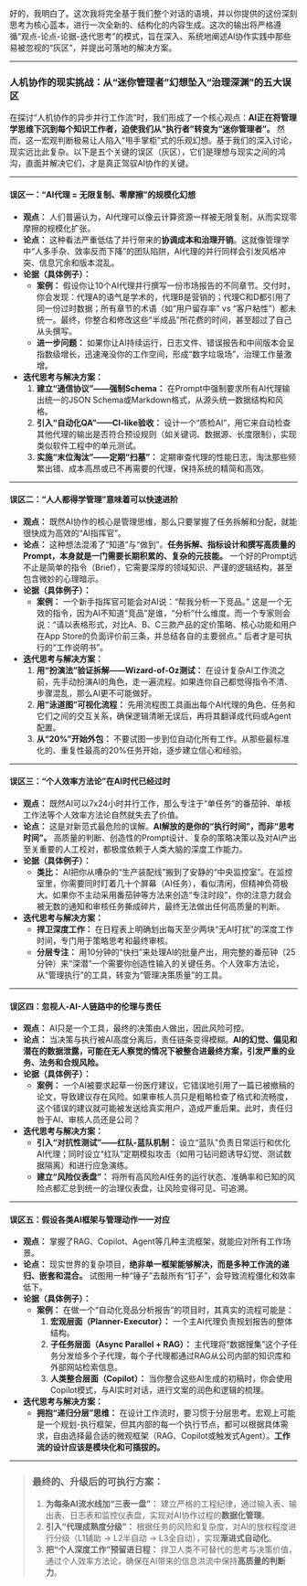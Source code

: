 好的，我明白了。这次我将完全基于我们整个对话的语境，并以你提供的这份深刻思考为核心蓝本，进行一次全新的、结构化的内容生成。这次的输出将严格遵循“观点-论点-论据-迭代思考”的模式，旨在深入、系统地阐述AI协作实践中那些易被忽视的“灰区”，并提出可落地的解决方案。

---

### **人机协作的现实挑战：从“迷你管理者”幻想坠入“治理深渊”的五大误区**

在探讨“人机协作的异步并行工作流”时，我们形成了一个核心观点：**AI正在将管理学思维下沉到每个知识工作者，迫使我们从“执行者”转变为“迷你管理者”。** 然而，这一宏观判断极易让人陷入“甩手掌柜”式的乐观幻想。基于我们的深入讨论，现实远比此复杂。以下是五个关键的误区（灰区），它们是理想与现实之间的鸿沟，直面并解决它们，才是真正驾驭AI协作的关键。

---

#### **误区一：“AI代理 = 无限复制、零摩擦”的规模化幻想**

*   **观点：** 人们普遍认为，AI代理可以像云计算资源一样被无限复制，从而实现零摩擦的规模化扩张。
*   **论点：** 这种看法严重低估了并行带来的**协调成本和治理开销**。这就像管理学中“人多手杂、效率反而下降”的团队陷阱，AI代理的并行同样会引发风格冲突、信息冗余和版本混乱。
*   **论据（具体例子）：**
    *   **案例：** 假设你让10个AI代理并行撰写一份市场报告的不同章节。交付时，你会发现：代理A的语气是学术的，代理B是营销的；代理C和D都引用了同一份过时数据；所有章节的术语（如“用户留存率” vs “客户粘性”）都未统一。最终，你整合和修改这些“半成品”所花费的时间，甚至超过了自己从头撰写。
    *   **进一步问题：** 如果你让AI持续运行，日志文件、错误报告和中间版本会呈指数级增长，迅速淹没你的工作空间，形成“数字垃圾场”，治理工作量激增。
*   **迭代思考与解决方案：**
    1.  **建立“通信协议”——强制Schema：** 在Prompt中强制要求所有AI代理输出统一的JSON Schema或Markdown格式，从源头统一数据结构和风格。
    2.  **引入“自动化QA”——CI-like验收：** 设计一个“质检AI”，用它来自动检查其他代理的输出是否符合预设规则（如关键词、数据源、长度限制），实现类似软件工程中的单元测试。
    3.  **实施“末位淘汰”——定期“扫墓”：** 定期审查代理的性能日志，淘汰那些频繁出错、成本高昂或已不再需要的代理，保持系统的精简和高效。

---

#### **误区二：“人人都得学管理”意味着可以快速进阶**

*   **观点：** 既然AI协作的核心是管理思维，那么只要掌握了任务拆解和分配，就能很快成为高效的“AI指挥官”。
*   **论点：** 这种想法混淆了“知道”与“做到”。**任务拆解、指标设计和撰写高质量的Prompt，本身就是一门需要长期积累的、复杂的元技能。** 一个好的Prompt远不止是简单的指令（Brief），它需要深厚的领域知识、严谨的逻辑结构，甚至包含微妙的心理暗示。
*   **论据（具体例子）：**
    *   **案例：** 一个新手指挥官可能会对AI说：“帮我分析一下竞品。” 这是一个无效的指令，因为AI不知道“竞品”是谁，“分析”什么维度。而一个专家则会说：“请以表格形式，对比A、B、C三款产品的定价策略、核心功能和用户在App Store的负面评价前三条，并总结各自的主要弱点。” 后者才是可执行的“工作说明书”。
*   **迭代思考与解决方案：**
    1.  **用“扮演法”验证拆解——Wizard-of-Oz测试：** 在设计复杂AI工作流之前，先手动扮演AI的角色，走一遍流程。如果连你自己都觉得指令不清、步骤混乱，那么AI更不可能做好。
    2.  **用“泳道图”可视化流程：** 先用流程图工具画出每个AI代理的角色、任务和它们之间的交互关系，确保逻辑清晰无误后，再将其翻译成代码或Agent配置。
    3.  **从“20%”开始外包：** 不要试图一步到位自动化所有工作。从那些最标准化的、重复性最高的20%任务开始，逐步建立信心和经验。

---

#### **误区三：“个人效率方法论”在AI时代已经过时**

*   **观点：** 既然AI可以7x24小时并行工作，那么专注于“单任务”的番茄钟、单核工作法等个人效率方法论自然就失去了价值。
*   **论点：** 这是对新范式最危险的误解。**AI解放的是你的“执行时间”，而非“思考时间”。** 高质量的判断、创造性的Prompt设计、复杂的策略决策以及对AI产出至关重要的人工校对，都极度依赖于人类大脑的深度工作能力。
*   **论据（具体例子）：**
    *   **类比：** AI把你从嘈杂的“生产装配线”搬到了安静的“中央监控室”。在监控室里，你需要同时盯着几十个屏幕（AI任务），看似清闲，但精神负荷极大。如果你不主动采用番茄钟等方法来创造“专注时段”，你的注意力就会被无数的通知和审核任务撕成碎片，最终无法做出任何高质量的判断。
*   **迭代思考与解决方案：**
    *   **捍卫深度工作：** 在日程表上明确划出每天至少两块“无AI打扰”的深度工作时间，专门用于策略思考和最终审核。
    *   **分层专注：** 用10分钟的“快扫”来处理AI的批量产出，用完整的番茄钟（25分钟）来“深潜”一个需要你创造性输入的关键任务。个人效率方法论，从“管理执行”的工具，转变为“管理决策质量”的工具。

---

#### **误区四：忽视人-AI-人链路中的伦理与责任**

*   **观点：** AI只是一个工具，最终的决策由人做出，因此风险可控。
*   **论点：** 当决策与执行被AI高度分离后，责任链条变得模糊。**AI的幻觉、偏见和潜在的数据泄露，可能在无人察觉的情况下被整合进最终方案，引发严重的业务、法务和合规风险。**
*   **论据（具体例子）：**
    *   **案例：** 一个AI被要求起草一份医疗建议，它错误地引用了一篇已被撤稿的论文，导致建议存在风险。如果审核人员只是粗略检查了格式和流畅度，这个错误的建议就可能被发送给真实用户，造成严重后果。此时，责任归咎于AI、审核人员还是公司？
*   **迭代思考与解决方案：**
    *   **引入“对抗性测试”——红队-蓝队机制：** 设立“蓝队”负责日常运行和优化AI代理；同时设立“红队”定期模拟攻击（如用刁钻问题诱导幻觉、测试数据隔离）和进行应急演练。
    *   **建立“风险仪表盘”：** 将所有高风险AI任务的运行状态、准确率和已知的风险点都汇总到统一的治理仪表盘，让风险变得可见、可追溯。

---

#### **误区五：假设各类AI框架与管理动作一一对应**

*   **观点：** 掌握了RAG、Copilot、Agent等几种主流框架，就能应对所有工作场景。
*   **论点：** 现实世界的复杂项目，**绝非单一框架能够解决，而是多种工作流的递归、嵌套和混合。** 试图用一种“锤子”去敲所有“钉子”，会导致流程僵化和效率低下。
*   **论据（具体例子）：**
    *   **案例：** 在做一个“自动化竞品分析报告”的项目时，其真实的流程可能是：
        1.  **宏观层面（Planner-Executor）：** 一个主AI代理负责规划报告的整体结构。
        2.  **子任务层面（Async Parallel + RAG）：** 主代理将“数据搜集”这个子任务分发给多个子代理，每个子代理都通过RAG从公司内部的知识库和外部网站检索信息。
        3.  **人类整合层面（Copilot）：** 当你整合这些AI生成的初稿时，你会使用Copilot模式，与AI实时对话，进行文案的润色和逻辑的梳理。
*   **迭代思考与解决方案：**
    *   **拥抱“递归分层”思维：** 在设计工作流时，要习惯于分层思考。宏观上可能是一个规划-执行框架，但其内部的每一个执行节点，都可以根据具体需求，自由选择最合适的微观框架（RAG、Copilot或触发式Agent）。**工作流的设计应该是模块化和可插拔的。**

---

> ### **最终的、升级后的可执行方案：**
>
> 1.  **为每条AI流水线加“三表一盘”：** 建立严格的工程纪律，通过输入表、输出表、日志表和监控仪表盘，实现对AI协作过程的**数据化管理**。
> 2.  **引入“代理成熟度分级”：** 根据任务的风险和复杂度，对AI的放权程度进行分级（L1辅助 -> L2半自动 -> L3全自动），实现**渐进式自动化**。
> 3.  **把“个人深度工作”预留进日程：** 捍卫人类不可替代的思考与决策价值，通过个人效率方法论，确保在AI带来的信息洪流中保持**高质量的判断力**。